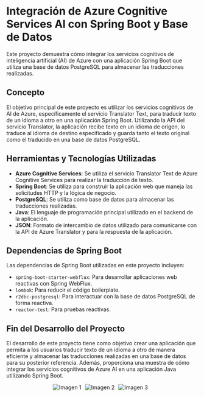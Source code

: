 # Integración de Azure Cognitive Services AI con Spring Boot y Base de Datos

Este proyecto demuestra cómo integrar los servicios cognitivos de inteligencia artificial (AI) de Azure con una aplicación Spring Boot que utiliza una base de datos PostgreSQL para almacenar las traducciones realizadas.

## Concepto

El objetivo principal de este proyecto es utilizar los servicios cognitivos de AI de Azure, específicamente el servicio Translator Text, para traducir texto de un idioma a otro en una aplicación Spring Boot. Utilizando la API del servicio Translator, la aplicación recibe texto en un idioma de origen, lo traduce al idioma de destino especificado y guarda tanto el texto original como el traducido en una base de datos PostgreSQL.

## Herramientas y Tecnologías Utilizadas

- **Azure Cognitive Services**: Se utiliza el servicio Translator Text de Azure Cognitive Services para realizar la traducción de texto.
- **Spring Boot**: Se utiliza para construir la aplicación web que maneja las solicitudes HTTP y la lógica de negocio.
- **PostgreSQL**: Se utiliza como base de datos para almacenar las traducciones realizadas.
- **Java**: El lenguaje de programación principal utilizado en el backend de la aplicación.
- **JSON**: Formato de intercambio de datos utilizado para comunicarse con la API de Azure Translator y para la respuesta de la aplicación.

## Dependencias de Spring Boot

Las dependencias de Spring Boot utilizadas en este proyecto incluyen:

- `spring-boot-starter-webflux`: Para desarrollar aplicaciones web reactivas con Spring WebFlux.
- `lombok`: Para reducir el código boilerplate.
- `r2dbc-postgresql`: Para interactuar con la base de datos PostgreSQL de forma reactiva.
- `reactor-test`: Para pruebas reactivas.

## Fin del Desarrollo del Proyecto

El desarrollo de este proyecto tiene como objetivo crear una aplicación que permita a los usuarios traducir texto de un idioma a otro de manera eficiente y almacenar las traducciones realizadas en una base de datos para su posterior referencia. Además, proporciona una muestra de cómo integrar los servicios cognitivos de Azure AI en una aplicación Java utilizando Spring Boot.
<div style="display:flex; justify-content: center;">
    <img src="[imagen1.png](https://wiki.hornbill.com/images/4/46/Azure_ai_logo.png)" alt="Imagen 1" style="margin-right: 10px;">
    <img src="[imagen2.png](https://i.pinimg.com/564x/bd/e9/75/bde975558b82fd6c2cb9c8e2a15339fc.jpg)" alt="Imagen 2" style="margin-right: 10px;">
    <img src="[imagen3.png](https://digitalis.io/wp-content/uploads/2020/12/PostgreSQL600x340.jpg)" alt="Imagen 3" style="margin-right: 10px;">
</div>
